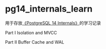 # pg14_internals_learn

用于存放[《PostgreSQL 14 Internals》](https://postgrespro.com/community/books/internals)的学习记录

Part Ⅰ Isolation and MVCC

Part Ⅱ Buffer Cache and WAL

